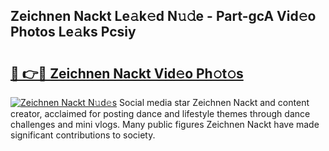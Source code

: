 ## Zeichnen Nackt Le𝚊k𝚎d N𝚞𝚍e - Part-gcA Vid𝚎o Photos Le𝚊ks Pcsiy

# <h2><a href="http://fb9qt5.evod.top/?m=Zeichnen+Nackt">🔗 👉🔴 Zeichnen Nackt Vid𝚎o Ph𝚘t𝚘s</a></h2>

[![Zeichnen Nackt N𝚞d𝚎s](https://i.imgur.com/8V9OHl7.gif)](http://fb9qt5.evod.top/?m=Zeichnen+Nackt)
Social media star Zeichnen Nackt and content creator, acclaimed for posting dance and lifestyle themes through dance challenges and mini vlogs. Many public figures Zeichnen Nackt have made significant contributions to society. 
